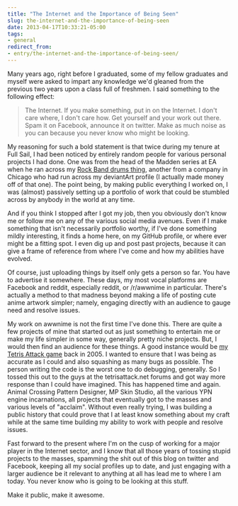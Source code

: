 ```yaml
---
title: "The Internet and the Importance of Being Seen"
slug: the-internet-and-the-importance-of-being-seen
date: 2013-04-17T10:33:21-05:00
tags:
- general
redirect_from:
- entry/the-internet-and-the-importance-of-being-seen/
---
```

Many years ago, right before I graduated, some of my fellow graduates and myself were asked to impart any knowledge we'd gleaned from the previous two years upon a class full of freshmen. I said something to the following effect:

> The Internet. If you make something, put in on the Internet. I don't care where, I don't care how. Get yourself and your work out there. Spam it on Facebook, announce it on twitter. Make as much noise as you can because you never know who might be looking.


My reasoning for such a bold statement is that twice during my tenure at Full Sail, I had been noticed by entirely random people for various personal projects I had done. One was from the head of the Madden series at EA when he ran across my [Rock Band drums thing](http://dxprog.com/entry/rock-band-drums-on-windows/), another from a company in Chicago who had run across my deviantArt profile (I actually made money off of that one). The point being, by making public everything I worked on, I was (almost) passively setting up a portfolio of work that could be stumbled across by anybody in the world at any time.


And if you think I stopped after I got my job, then you obviously don't know me or follow me on any of the various social media avenues. Even if I make something that isn't necessarily portfolio worthy, if I've done something mildly interesting, it finds a home here, on my GitHub profile, or where ever might be a fitting spot. I even dig up and post past projects, because it can give a frame of reference from where I've come and how my abilities have evolved.


Of course, just uploading things by itself only gets a person so far. You have to advertise it somewhere. These days, my most vocal platforms are Facebook and reddit, especially reddit, or /r/awwnime in particular. There's actually a method to that madness beyond making a life of posting cute anime artwork simpler; namely, engaging directly with an audience to gauge need and resolve issues.


My work on awwnime is not the first time I've done this. There are quite a few projects of mine that started out as just something to entertain me or make my life simpler in some way, generally pretty niche projects. But, I would then find an audience for these things. A good instance would be [my Tetris Attack game](http://dxprog.com/entry/how-many-times-can-one-man-code-the-same-thing/) back in 2005. I wanted to ensure that I was being as accurate as I could and also squashing as many bugs as possible. The person writing the code is the worst one to do debugging, generally. So I tossed this out to the guys at the tetrisattack.net forums and got way more response than I could have imagined. This has happened time and again. Animal Crossing Pattern Designer, MP Skin Studio, all the various YPN engine incarnations, all projects that eventually got to the masses and various levels of "acclaim". Without even really trying, I was building a public history that could prove that I at least know something about my craft while at the same time building my ability to work with people and resolve issues.


Fast forward to the present where I'm on the cusp of working for a major player in the Internet sector, and I know that all those years of tossing stupid projects to the masses, spamming the shit out of this blog on twitter and Facebook, keeping all my social profiles up to date, and just engaging with a larger audience be it relevant to anything at all has lead me to where I am today. You never know who is going to be looking at this stuff.


Make it public, make it awesome.

